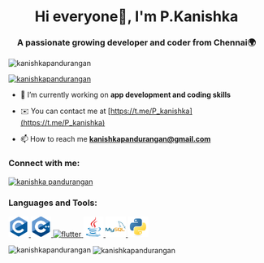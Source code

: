 <h1 align="center">Hi everyone👋, I'm P.Kanishka</h1>
<h3 align="center">A passionate growing developer and coder from Chennai🌍</h3>

<p align="left"> <img src="https://komarev.com/ghpvc/?username=kanishkapandurangan&label=Profile%20views&color=0e75b6&style=flat" alt="kanishkapandurangan" /> </p>

<p align="left"> <a href="https://github.com/ryo-ma/github-profile-trophy"><img src="https://github-profile-trophy.vercel.app/?username=kanishkapandurangan" alt="kanishkapandurangan" /></a> </p>

- 🔭 I’m currently working on **app development and coding skills**

- ✉️ You can contact me at [https://t.me/P_kanishka](https://t.me/P_kanishka)

- 📫 How to reach me **kanishkapandurangan@gmail.com**



<h3 align="left">Connect with me:</h3>
<p align="left">
<a href="www.linkedin.com/in/kanishka-pandurangan" target="blank"><img align="center" src="https://raw.githubusercontent.com/rahuldkjain/github-profile-readme-generator/master/src/images/icons/Social/linked-in-alt.svg" alt="kanishka pandurangan" height="30" width="40" /></a>
</p>

<h3 align="left">Languages and Tools:</h3>
<p align="left"> <a href="https://www.cprogramming.com/" target="_blank" rel="noreferrer"> <img src="https://raw.githubusercontent.com/devicons/devicon/master/icons/c/c-original.svg" alt="c" width="40" height="40"/> </a> <a href="https://www.w3schools.com/cpp/" target="_blank" rel="noreferrer"> <img src="https://raw.githubusercontent.com/devicons/devicon/master/icons/cplusplus/cplusplus-original.svg" alt="cplusplus" width="40" height="40"/> </a> <a href="https://flutter.dev" target="_blank" rel="noreferrer"> <img src="https://www.vectorlogo.zone/logos/flutterio/flutterio-icon.svg" alt="flutter" width="40" height="40"/> </a> <a href="https://www.java.com" target="_blank" rel="noreferrer"> <img src="https://raw.githubusercontent.com/devicons/devicon/master/icons/java/java-original.svg" alt="java" width="40" height="40"/> </a> <a href="https://www.mysql.com/" target="_blank" rel="noreferrer"> <img src="https://raw.githubusercontent.com/devicons/devicon/master/icons/mysql/mysql-original-wordmark.svg" alt="mysql" width="40" height="40"/> </a> <a href="https://www.python.org" target="_blank" rel="noreferrer"> <img src="https://raw.githubusercontent.com/devicons/devicon/master/icons/python/python-original.svg" alt="python" width="40" height="40"/> </a> </p>

<p><img align="left" src="https://github-readme-stats.vercel.app/api/top-langs?username=kanishkapandurangan&show_icons=true&locale=en&layout=compact" alt="kanishkapandurangan" /></p>

<p>&nbsp;<img align="center" src="https://github-readme-stats.vercel.app/api?username=kanishkapandurangan&show_icons=true&locale=en" alt="kanishkapandurangan" /></p>
